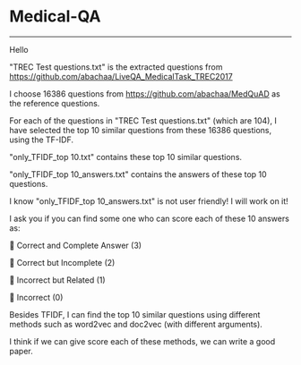 # Medical-QA
***************************************************************************************************************
Hello

"TREC Test questions.txt" is the extracted questions from https://github.com/abachaa/LiveQA_MedicalTask_TREC2017

I choose 16386 questions from https://github.com/abachaa/MedQuAD as the reference questions.

For each of the questions in "TREC Test questions.txt" (which are 104), I have selected the top 10 similar questions from these 16386 questions, using the TF-IDF. 

"only_TFIDF_top 10.txt" contains these top 10 similar questions.

"only_TFIDF_top 10_answers.txt" contains the answers of these top 10 questions.

I know "only_TFIDF_top 10_answers.txt" is not user friendly! I will work on it!

I ask you if you can find some one who can score each of these 10 answers as: 

 Correct and Complete Answer (3)

 Correct but Incomplete (2)

 Incorrect but Related (1)

 Incorrect (0)

Besides TFIDF, I can find the top 10 similar questions using different methods such as word2vec and doc2vec (with different arguments).

I think if we can give score each of these methods, we can write a good paper.
